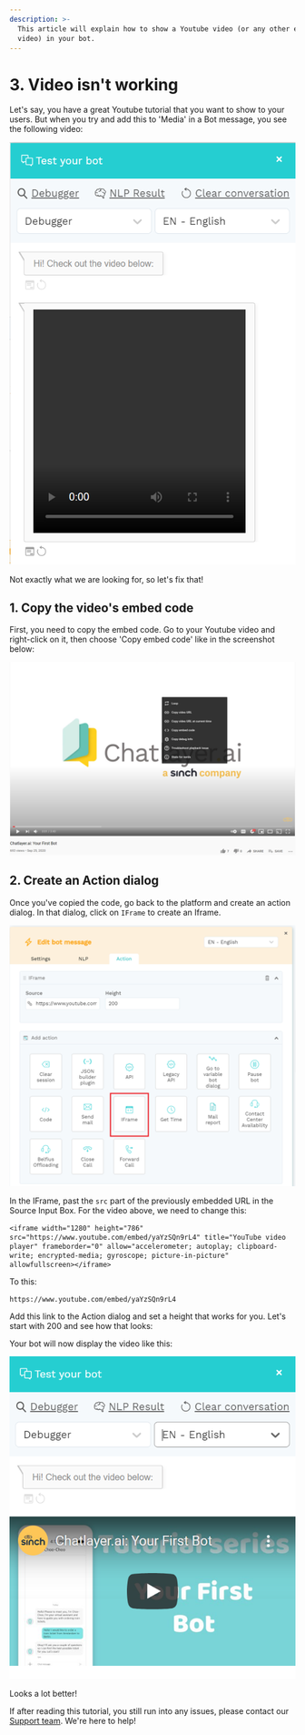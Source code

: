 ```yaml
---
description: >-
  This article will explain how to show a Youtube video (or any other external
  video) in your bot.
---
```


# 3. Video isn't working

Let's say, you have a great Youtube tutorial that you want to show to your users. But when you try and add this to 'Media' in a Bot message, you see the following video:

![](../../.gitbook/assets/image%20%28529%29.png)

Not exactly what we are looking for, so let's fix that!

## 1. Copy the video's embed code

First, you need to copy the embed code. Go to your Youtube video and right-click on it, then choose 'Copy embed code' like in the screenshot below:  


![Click on the 4th option to copy the embed code](../../.gitbook/assets/image%20%28528%29.png)

## 2. Create an Action dialog

Once you've copied the code, go back to the platform and create an action dialog. In that dialog, click on `IFrame` to create an Iframe.

![CLick on IFrame to create an IFrame](../../.gitbook/assets/image%20%28530%29.png)

In the IFrame, past the `src` part of the previously embedded URL in the Source Input Box. For the video above, we need to change this:

```text
<iframe width="1280" height="786" src="https://www.youtube.com/embed/yaYzSQn9rL4" title="YouTube video player" frameborder="0" allow="accelerometer; autoplay; clipboard-write; encrypted-media; gyroscope; picture-in-picture" allowfullscreen></iframe>
```

To this:

```text
https://www.youtube.com/embed/yaYzSQn9rL4
```

Add this link to the Action dialog and set a height that works for you. Let's start with 200 and see how that looks:

Your bot will now display the video like this:

![](../../.gitbook/assets/image%20%28527%29.png)

Looks a lot better! 

If after reading this tutorial, you still run into any issues, please contact our [Support team](mailto:support@chatlayer.ai). We're here to help!

